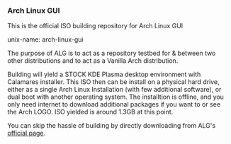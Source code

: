 ### Arch Linux GUI

This is the official ISO building repository for Arch Linux GUI

unix-name: arch-linux-gui


The purpose of ALG is to act as a repository testbed for & between two other distributions and to act as a Vanilla Arch distribution.

Building will yield a STOCK KDE Plasma desktop environment with Calamares installer. This ISO then can be install on a physical hard drive, either as a single Arch Linux Installation (with few additional software), or dual boot with another operating system. The installtion is offline, and you only need internet to download additional packages if you want to or see the Arch LOGO. ISO yielded is around 1.3GB at this point.

You can skip the hassle of building by directly downloading from ALG's <a href="https://sourceforge.net/projects/arch-linux-gui/">official page</a>.
